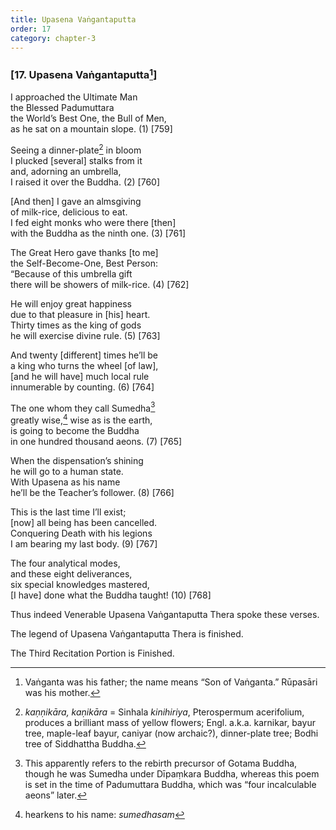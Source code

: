 ```yaml
---
title: Upasena Vaṅgantaputta
order: 17
category: chapter-3
---
```


### \[17. Upasena Vaṅgantaputta[^1]\]

I approached the Ultimate Man  
the Blessed Padumuttara  
the World’s Best One, the Bull of Men,  
as he sat on a mountain slope. (1) \[759\]

Seeing a dinner-plate[^2] in bloom  
I plucked \[several\] stalks from it  
and, adorning an umbrella,  
I raised it over the Buddha. (2) \[760\]

\[And then\] I gave an almsgiving  
of milk-rice, delicious to eat.  
I fed eight monks who were there \[then\]  
with the Buddha as the ninth one. (3) \[761\]

The Great Hero gave thanks \[to me\]  
the Self-Become-One, Best Person:  
“Because of this umbrella gift  
there will be showers of milk-rice. (4) \[762\]

He will enjoy great happiness  
due to that pleasure in \[his\] heart.  
Thirty times as the king of gods  
he will exercise divine rule. (5) \[763\]

And twenty \[different\] times he’ll be  
a king who turns the wheel \[of law\],  
\[and he will have\] much local rule  
innumerable by counting. (6) \[764\]

The one whom they call Sumedha[^3]  
greatly wise,[^4] wise as is the earth,  
is going to become the Buddha  
in one hundred thousand aeons. (7) \[765\]

When the dispensation’s shining  
he will go to a human state.  
With Upasena as his name  
he’ll be the Teacher’s follower. (8) \[766\]

This is the last time I’ll exist;  
\[now\] all being has been cancelled.  
Conquering Death with his legions  
I am bearing my last body. (9) \[767\]

The four analytical modes,  
and these eight deliverances,  
six special knowledges mastered,  
\[I have\] done what the Buddha taught! (10) \[768\]

Thus indeed Venerable Upasena Vaṅgantaputta Thera spoke these verses.

The legend of Upasena Vaṅgantaputta Thera is finished.

The Third Recitation Portion is Finished.

[^1]: Vaṅganta was his father; the name means “Son of Vaṅganta.” Rūpasāri was his mother.

[^2]: *kaṇṇikāra, kaṇikāra* = Sinhala *kinihiriya*, Pterospermum acerifolium, produces a brilliant mass of yellow flowers; Engl. a.k.a. karnikar, bayur tree, maple-leaf bayur, caniyar (now archaic?), dinner-plate tree; Bodhi tree of Siddhattha Buddha.

[^3]: This apparently refers to the rebirth precursor of Gotama Buddha, though he was Sumedha under Dīpaṃkara Buddha, whereas this poem is set in the time of Padumuttara Buddha, which was “four incalculable aeons” later.

[^4]: hearkens to his name: *sumedhasam*
